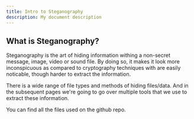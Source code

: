```yaml
---
title: Intro to Steganography
description: My document description
---
```


## What is Steganography?

Steganography is the art of hiding information withing a non-secret message, image, video or sound file. By doing so, it makes it look more inconspicuous as compared to cryptography techniques with are easily noticable, though harder to extract the information.

There is a wide range of file types and methods of hiding files/data. And in the subsequent pages we're going to go over multiple tools that we use to extract these information.

You can find all the files used on the github repo.